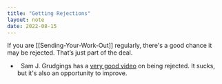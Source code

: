 ```yaml
---
title: "Getting Rejections"
layout: note
date: 2022-08-15
---
```


If you are [[Sending-Your-Work-Out]] regularly, there's a good chance it may be rejected. That’s just part of the deal.

-   Sam J. Grudgings has a <a href="https://www.youtube.com/watch?v=iRjVWzbL66o" >very good video</a> on being rejected. It sucks, but it's also an opportunity to improve.